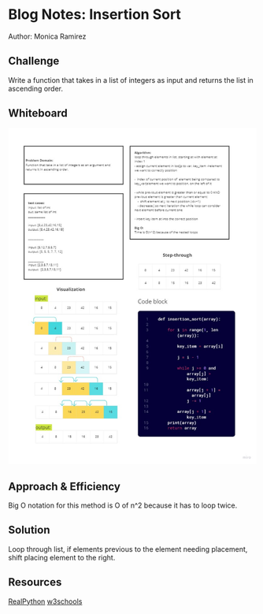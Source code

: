 # Blog Notes: Insertion Sort

Author: Monica Ramirez

## Challenge
Write a function that takes in a list of integers as input and returns the list in ascending order. 


## Whiteboard
![](./sorting.jpg)

## Approach & Efficiency

Big O notation for this method is O of n^2 because it has to loop twice. 

## Solution

Loop through list, if elements previous to the element needing placement, shift placing element to the right. 

## Resources
[RealPython](https://realpython.com/sorting-algorithms-python/#analyzing-the-strengths-and-weaknesses-of-insertion-sort)
[w3schools](https://www.geeksforgeeks.org/insertion-sort/)
